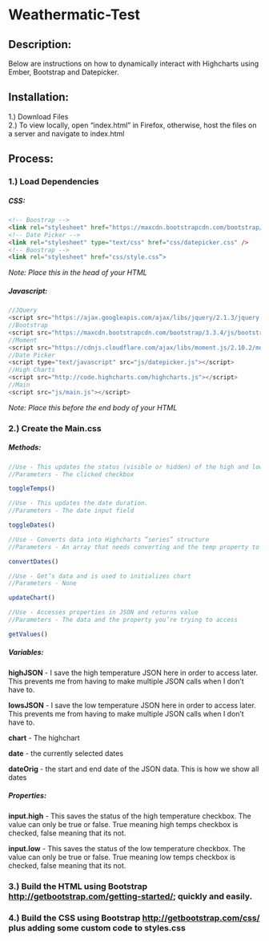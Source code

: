# Weathermatic-Test

Description:
---
Below are instructions on how to dynamically interact with Highcharts using Ember, Bootstrap and Datepicker.

Installation:
---
1.) Download Files  
2.) To view locally, open “index.html” in Firefox, otherwise, host the files on a server and navigate to index.html

Process:
---

### 1.) Load Dependencies  

##### CSS: 
```html
<!-- Boostrap -->
<link rel="stylesheet" href="https://maxcdn.bootstrapcdn.com/bootstrap/3.3.4/css/bootstrap.min.css">
<!-- Date Picker -->
<link rel="stylesheet" type="text/css" href="css/datepicker.css" />
<!-- Boostrap -->
<link rel="stylesheet" href="css/style.css”>
```
*Note: Place this in the head of your HTML*

##### Javascript: 
```javascript
//JQuery
<script src="https://ajax.googleapis.com/ajax/libs/jquery/2.1.3/jquery.min.js"></script>
//Bootstrap
<script src="https://maxcdn.bootstrapcdn.com/bootstrap/3.3.4/js/bootstrap.min.js"></script>
//Moment
<script src="https://cdnjs.cloudflare.com/ajax/libs/moment.js/2.10.2/moment.min.js"></script>
//Date Picker
<script type="text/javascript" src="js/datepicker.js"></script>
//High Charts
<script src="http://code.highcharts.com/highcharts.js"></script>
//Main
<script src="js/main.js"></script>
```
*Note: Place this before the end body of your HTML*

### 2.) Create the Main.css

##### Methods:

```javascript
//Use - This updates the status (visible or hidden) of the high and low temperatures.   
//Parameters - The clicked checkbox

toggleTemps()
```


```javascript
//Use - This updates the date duration.   
//Parameters - The date input field

toggleDates()
```


```javascript
//Use - Converts data into Highcharts “series” structure  
//Parameters - An array that needs converting and the temp property to access from the JSON (“high_temp" or “low_temp") 

convertDates()
```

```javascript
//Use - Get’s data and is used to initializes chart  
//Parameters - None

updateChart()
```


```javascript
//Use - Accesses properties in JSON and returns value  
//Parameters - The data and the property you’re trying to access

getValues()
```

##### Variables:

**highJSON** - I save the high temperature JSON here in order to access later. This prevents me from having to make multiple JSON calls when I don’t have to.  

**lowsJSON** - I save the low temperature JSON here in order to access later. This prevents me from having to make multiple JSON calls when I don’t have to.    

**chart** - The highchart  

**date** - the currently selected dates  

**dateOrig** - the start and end date of the JSON data. This is how we show all dates

##### Properties:

**input.high** - This saves the status of the high temperature checkbox. The value can only be true or false. True meaning high temps checkbox is checked, false meaning that its not.  

**input.low** - This saves the status of the low temperature checkbox. The value can only be true or false. True meaning low temps checkbox is checked, false meaning that its not. 


### 3.) Build the HTML using Bootstrap <http://getbootstrap.com/getting-started/>; quickly and easily.

### 4.) Build the CSS using Bootstrap <http://getbootstrap.com/css/> plus adding some custom code to styles.css

